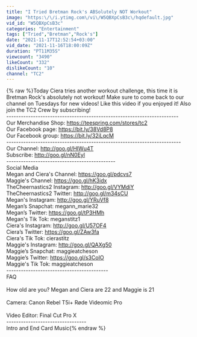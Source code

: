 ```yaml
---
title: "I Tried Bretman Rock's ABSolutely NOT Workout"
image: "https:\/\/i.ytimg.com\/vi\/W5QBXpCsB3c\/hqdefault.jpg"
vid_id: "W5QBXpCsB3c"
categories: "Entertainment"
tags: ["Tried","Bretman","Rock's"]
date: "2021-11-17T12:52:54+03:00"
vid_date: "2021-11-16T18:00:09Z"
duration: "PT11M35S"
viewcount: "3490"
likeCount: "332"
dislikeCount: "10"
channel: "TC2"
---
```

{% raw %}Today Ciera tries another workout challenge, this time it is Bretman Rock's absolutely not workout! Make sure to come back to our channel on Tuesdays for new videos! Like this video if you enjoyed it! Also join the TC2 Crew by subscribing!<br />-----------------------------------------------------------------------<br />Our Merchandise Shop: <a rel="nofollow" target="blank" href="https://teespring.com/stores/tc2">https://teespring.com/stores/tc2</a><br />Our Facebook page: <a rel="nofollow" target="blank" href="https://bit.ly/38Vd8P8">https://bit.ly/38Vd8P8</a><br />Our Facebook group: <a rel="nofollow" target="blank" href="https://bit.ly/32iLqcM">https://bit.ly/32iLqcM</a><br />------------------------------------------------------------------------<br />Our Channel: <a rel="nofollow" target="blank" href="http://goo.gl/HIWu4T">http://goo.gl/HIWu4T</a><br />Subscribe: <a rel="nofollow" target="blank" href="http://goo.gl/nN0Eyl">http://goo.gl/nN0Eyl</a><br />---------------------------------------------<br />Social Media<br />Megan and Ciera's Channel: <a rel="nofollow" target="blank" href="https://goo.gl/pdcvs7">https://goo.gl/pdcvs7</a><br />Maggie's Channel: <a rel="nofollow" target="blank" href="https://goo.gl/hK3idx">https://goo.gl/hK3idx</a><br />TheCheernastics2 Instagram: <a rel="nofollow" target="blank" href="http://goo.gl/VYMdiY">http://goo.gl/VYMdiY</a><br />TheCheernastics2 Twitter: <a rel="nofollow" target="blank" href="http://goo.gl/m34sCU">http://goo.gl/m34sCU</a><br />Megan's Instagram: <a rel="nofollow" target="blank" href="http://goo.gl/YRuVf8">http://goo.gl/YRuVf8</a><br />Megan’s Snapchat: megann_marie32<br />Megan’s Twitter: <a rel="nofollow" target="blank" href="https://goo.gl/tP3HMh">https://goo.gl/tP3HMh</a><br />Megan's Tik Tok: meganstitz1<br />Ciera's Instagram: <a rel="nofollow" target="blank" href="http://goo.gl/U57OF4">http://goo.gl/U57OF4</a><br />Ciera’s Twitter: <a rel="nofollow" target="blank" href="https://goo.gl/ZAw3fa">https://goo.gl/ZAw3fa</a><br />Ciera's Tik Tok: cierastitz<br />Maggie's Instagram: <a rel="nofollow" target="blank" href="http://goo.gl/QAXg50">http://goo.gl/QAXg50</a><br />Maggie’s Snapchat: maggieatcheson<br />Maggie’s Twitter: <a rel="nofollow" target="blank" href="https://goo.gl/s3CoIO">https://goo.gl/s3CoIO</a><br />Maggie's Tik Tok: maggieatcheson<br />------------------------------------------<br />FAQ<br /><br />How old are you? Megan and Ciera are 22 and Maggie is 21<br /> <br />Camera: Canon Rebel T5i+ Røde Videomic Pro<br /><br />Video Editor: Final Cut Pro X<br />---------------------------------<br />Intro and End Card Music{% endraw %}
